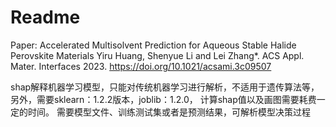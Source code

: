 # Readme
Paper: Accelerated Multisolvent Prediction for Aqueous Stable Halide Perovskite Materials Yiru Huang, Shenyue Li and Lei Zhang*. ACS Appl. Mater. Interfaces 2023. https://doi.org/10.1021/acsami.3c09507


shap解释机器学习模型，只能对传统机器学习进行解析，不适用于遗传算法等，另外，需要sklearn：1.2.2版本，joblib：1.2.0，
计算shap值以及画图需要耗费一定的时间。
需要模型文件、训练测试集或者是预测结果，可解析模型决策过程
